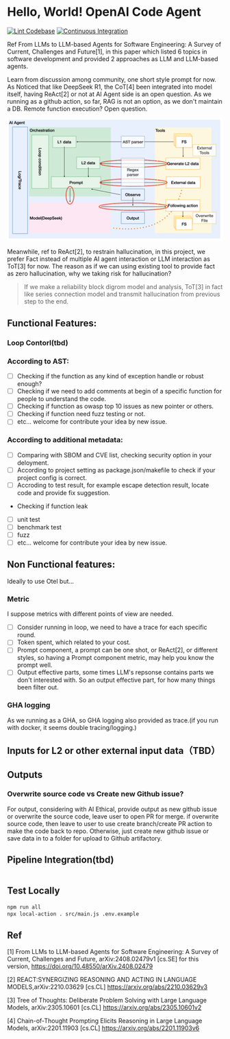 # Hello, World! OpenAI Code Agent

[![Lint Codebase](https://github.com/SamYuan1990/OpenAI_CodeAgent/actions/workflows/linter.yml/badge.svg)](https://github.com/SamYuan1990/OpenAI_CodeAgent/actions/workflows/linter.yml)
[![Continuous Integration](https://github.com/SamYuan1990/OpenAI_CodeAgent/actions/workflows/ci.yml/badge.svg)](https://github.com/SamYuan1990/OpenAI_CodeAgent/actions/workflows/ci.yml)

Ref From LLMs to LLM-based Agents for Software Engineering: A Survey of Current,
Challenges and Future[1], in this paper which listed 6 topics in software
development and provided 2 approaches as LLM and LLM-based agents.

Learn from discussion among community, one short style prompt for now. As Noticed that like DeepSeek R1, the CoT[4] been integrated into model itself, having ReAct[2] or not at AI Agent side is an open question. As we running as a github action, so far, RAG is not an option, as we don't maintain a DB. Remote function execution? Open question.

![OverAllDesign](./Design.png)

Meanwhile, ref to ReAct[2], to restrain hallucination, in this project, we prefer Fact instead of multiple AI agent interaction or LLM interaction as ToT[3] for now. The reason as if we can using existing tool to provide fact as zero hallucination, why we taking risk for hallucination?

> If we make a reliability block digrom model and analysis, ToT[3] in fact like series connection model and transmit hallucination from previous step to the end.

## Functional Features:
### Loop Contorl(tbd)

### According to AST:
- [ ] Checking if the function as any kind of exception handle or robust enough?
- [ ] Checking if we need to add comments at begin of a specific function for people to understand the code.
- [ ] Checking if function as owasp top 10 issues as new pointer or others.
- [ ] Checking if function need fuzz testing or not.
- [ ] etc... welcome for contribute your idea by new issue.

### According to additional metadata:
- [ ] Comparing with SBOM and CVE list, checking security option in your deloyment.
- [ ] According to project setting as package.json/makefile to check if your project config is correct.
- [ ] Accroding to test result, for example escape detection result, locate code and provide fix suggestion.
- Checking if function leak 
- [ ] unit test
- [ ] benchmark test
- [ ] fuzz
- [ ] etc... welcome for contribute your idea by new issue.

## Non Functional features:
Ideally to use Otel but...

### Metric
I suppose metrics with different points of view are needed.
- [ ] Consider running in loop, we need to have a trace for each specific round.
- [ ] Token spent, which related to your cost. 
- [ ] Prompt component, a prompt can be one shot, or ReAct[2], or different styles, so having a Prompt component metric, may help you know the prompt well.
- [ ] Output effective parts, some times LLM's repsonse contains parts we don't interested with. So an output effective part, for how many things been filter out.

### GHA logging
As we running as a GHA, so GHA logging also provided as trace.(if you run with docker, it seems double tracing/logging.)

## Inputs for L2 or other external input data（TBD）

## Outputs
### Overwrite source code vs Create new Github issue?
For output, considering with AI Ethical, provide output as new github issue or overwrite the source code, leave user to open PR for merge.
if overwrite source code, then leave to user to use create branch/create PR action to make the code back to repo.
Otherwise, just create new github issue or save data in to a folder for upload to Github artifactory.

## Pipeline Integration(tbd)
```

```

## Test Locally

```
npm run all
npx local-action . src/main.js .env.example
```

## Ref

[1] From LLMs to LLM-based Agents for Software Engineering: A Survey of Current,
Challenges and Future, arXiv:2408.02479v1 [cs.SE] for this version,
https://doi.org/10.48550/arXiv.2408.02479

[2] REACT:SYNERGIZING REASONING AND ACTING IN LANGUAGE MODELS,arXiv:2210.03629 [cs.CL] https://arxiv.org/abs/2210.03629v3

[3] Tree of Thoughts: Deliberate Problem Solving with Large Language Models,	arXiv:2305.10601 [cs.CL] https://arxiv.org/abs/2305.10601v2

[4] Chain-of-Thought Prompting Elicits Reasoning in Large Language Models, 	arXiv:2201.11903 [cs.CL] https://arxiv.org/abs/2201.11903v6